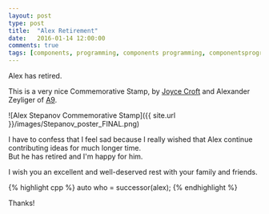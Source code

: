 ```yaml
---
layout: post
type: post
title:  "Alex Retirement"
date:   2016-01-14 12:00:00
comments: true
tags: [components, programming, components programming, componentsprogramming, stepanov, knuth, stroustrup, generic, genericprogramming, generic programming, genericity, concepts, math, mathematics, elements, eop, contracts, performance, c++, cpp, c, java, dotnet, c#, csharp, python, ruby, javascript, haskell, dlang, rust, golang, eiffel, templates, metaprogramming, book, fmgp]
---
```


Alex has retired.

This is a very nice Commemorative Stamp, by [Joyce Croft](https://twitter.com/joycecroft) and Alexander Zeyliger of [A9](http://a9.com/).

![Alex Stepanov Commemorative Stamp]({{ site.url }}/images/Stepanov_poster_FINAL.png)

I have to confess that I feel sad because I really wished that Alex continue contributing ideas for much longer time.  
But he has retired and I'm happy for him.

I wish you an excellent and well-deserved rest with your family and friends.

{% highlight cpp %}
auto who = successor(alex);
{% endhighlight %}

Thanks!
